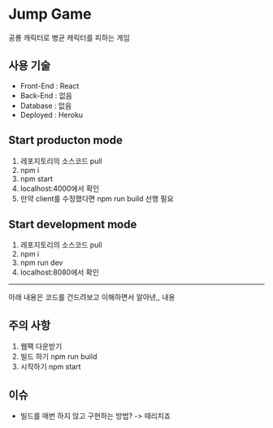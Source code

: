 # Jump Game
공룡 캐릭터로 병균 캐릭터를 피하는 게임

## 사용 기술
- Front-End : React
- Back-End : 없음
- Database : 없음
- Deployed : Heroku

## Start producton mode
1. 레포지토리의 소스코드 pull
2. npm i
3. npm start
4. localhost:4000에서 확인
5. 만약 client를 수정했다면 npm run build 선행 필요

## Start development mode
1. 레포지토리의 소스코드 pull
2. npm i
3. npm run dev
4. localhost:8080에서 확인

-----------------------------------------------------------------

아래 내용은 코드를 건드려보고 이해하면서 알아낸,, 내용


## 주의 사항
1. 웹팩 다운받기
2. 빌드 하기 npm run build 
3. 시작하기 npm start

## 이슈
- 빌드를 매번 하지 않고 구현하는 방법? -> 때리치죠
